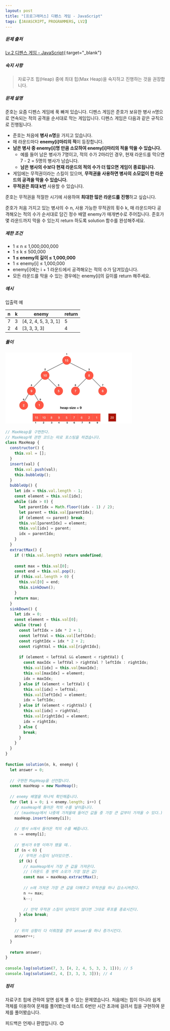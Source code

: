 ```yaml
---
layout: post
title: "[프로그래머스] 디펜스 게임 - JavaScript"
tags: [JAVASCRIPT, PROGRAMMERS, LV2]
---
```


##### 문제 출처

[Lv.2 디펜스 게임 - JavaScript](https://school.programmers.co.kr/learn/courses/30/lessons/142085?language=javascript){:target="\_blank"}

##### 숙지 사항

> 자료구조 힙(Heap) 중에 최대 힙(Max Heap)을 숙지하고 진행하는 것을 권장합니다.

##### 문제 설명

준호는 요즘 디펜스 게임에 푹 빠져 있습니다. 디펜스 게임은 준호가 보유한 병사 n명으로 연속되는 적의 공격을 순서대로 막는 게임입니다. 디펜스 게임은 다음과 같은 규칙으로 진행됩니다.

- 준호는 처음에 **병사 n명**을 가지고 있습니다.
- 매 라운드마다 **enemy[i]마리의 적**이 등장합니다.
- **남은 병사 중 enemy[i]명 만큼 소모하여 enemy[i]마리의 적을 막을 수 있습니다.**
  - 예를 들어 남은 병사가 7명이고, 적의 수가 2마리인 경우, 현재 라운드를 막으면 7 - 2 = 5명의 병사가 남습니다.
  - **남은 병사의 수보다 현재 라운드의 적의 수가 더 많으면 게임이 종료됩니다.**
- 게임에는 무적권이라는 스킬이 있으며, **무적권을 사용하면 병사의 소모없이 한 라운드의 공격을 막을 수 있습니다.**
- **무적권은 최대 k번** 사용할 수 있습니다.

준호는 무적권을 적절한 시기에 사용하여 **최대한 많은 라운드를 진행**하고 싶습니다.

준호가 처음 가지고 있는 병사의 수 n, 사용 가능한 무적권의 횟수 k, 매 라운드마다 공격해오는 적의 수가 순서대로 담긴 정수 배열 enemy가 매개변수로 주어집니다. 준호가 몇 라운드까지 막을 수 있는지 return 하도록 solution 함수를 완성해주세요.

##### 제한 조건

- 1 ≤ n ≤ 1,000,000,000
- 1 ≤ k ≤ 500,000
- **1 ≤ enemy의 길이 ≤ 1,000,000**
- 1 ≤ enemy[i] ≤ 1,000,000
- enemy[i]에는 i + 1 라운드에서 공격해오는 적의 수가 담겨있습니다.
- 모든 라운드를 막을 수 있는 경우에는 enemy[i]의 길이를 return 해주세요.

##### 예시

입출력 예

| n   | k   | enemy                 | return |
| --- | --- | --------------------- | ------ |
| 7   | 3   | [4, 2, 4, 5, 3, 3, 1] | 5      |
| 2   | 4   | [3, 3, 3, 3]          | 4      |

##### 풀이

![heapsort](../../assets/img/heapsort.gif "출처 https://www.codesdope.com/course/algorithms-heapsort/")

```javascript
// MaxHeap을 구현한다.
// MaxHeap에 관한 코드는 따로 포스팅을 하겠습니다.
class MaxHeap {
  constructor() {
    this.val = [];
  }
  insert(val) {
    this.val.push(val);
    this.bubbleUp();
  }
  bubbleUp() {
    let idx = this.val.length - 1;
    const element = this.val[idx];
    while (idx > 0) {
      let parentIdx = Math.floor((idx - 1) / 2);
      let parent = this.val[parentIdx];
      if (element <= parent) break;
      this.val[parentIdx] = element;
      this.val[idx] = parent;
      idx = parentIdx;
    }
  }
  extractMax() {
    if (!this.val.length) return undefined;

    const max = this.val[0];
    const end = this.val.pop();
    if (this.val.length > 0) {
      this.val[0] = end;
      this.sinkDown();
    }
    return max;
  }
  sinkDown() {
    let idx = 0;
    const element = this.val[0];
    while (true) {
      const leftIdx = idx * 2 + 1;
      const leftVal = this.val[leftIdx];
      const rightIdx = idx * 2 + 2;
      const rightVal = this.val[rightIdx];

      if (element < leftVal && element < rightVal) {
        const maxIdx = leftVal > rightVal ? leftIdx : rightIdx;
        this.val[idx] = this.val[maxIdx];
        this.val[maxIdx] = element;
        idx = maxIdx;
      } else if (element < leftVal) {
        this.val[idx] = leftVal;
        this.val[leftIdx] = element;
        idx = leftIdx;
      } else if (element < rightVal) {
        this.val[idx] = rightVal;
        this.val[rightIdx] = element;
        idx = rightIdx;
      } else {
        break;
      }
    }
  }
}

function solution(n, k, enemy) {
  let answer = 0;

  // 구현한 MapHeap을 선언합니다.
  const maxHeap = new MaxHeap();

  // enemy 배열을 하나씩 확인해줍니다.
  for (let i = 0; i < enemy.length; i++) {
    // maxHeap에 들어온 적의 수를 넣어줍니다.
    // (maxHeap에서 나중에 가져올때 들어간 값들 중 가장 큰 값부터 가져올 수 있다.)
    maxHeap.insert(enemy[i]);

    // 병사 n에서 들어온 적의 수를 빼줍니다.
    n -= enemy[i];

    // 병사가 0명 이하가 됐을 때..
    if (n < 0) {
      // 무적권 스킬이 남아있으면..
      if (k) {
        // maxHeap에서 가장 큰 값을 가져온다.
        // (라운드 중 병력 소모가 가장 많은 값)
        const max = maxHeap.extractMax();

        // n에 가져온 가장 큰 값을 더해주고 무적권을 하나 감소시켜준다.
        n += max;
        k--;

        // 만약 무적권 스킬이 남아있지 않다면 그대로 루프를 종료시킨다.
      } else break;
    }

    // 위의 상황이 다 이뤄졌을 경우 answer을 하나 증가시킨다.
    answer++;
  }

  return answer;
}

console.log(solution(7, 3, [4, 2, 4, 5, 3, 3, 1])); // 5
console.log(solution(2, 4, [3, 3, 3, 3])); // 4
```

##### 정리

자료구조 힙에 관하여 알면 쉽게 풀 수 있는 문제였습니다. 처음에는 힙이 아니라 쉽게 객체를 이용하여 문제를 풀어봤는데 테스트 6번만 시간 초과에 걸려서 힙을 구현하여 문제를 풀어봤습니다.<br/>

피드백은 언제나 환영입니다. 😊
